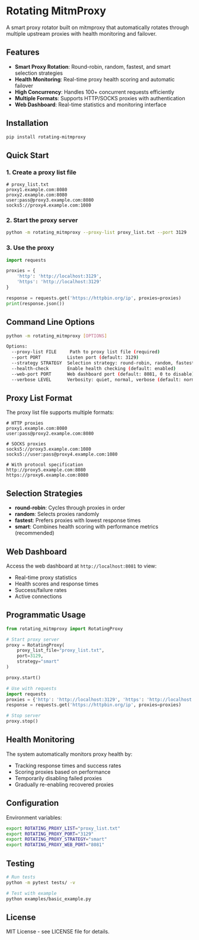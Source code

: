 # Rotating MitmProxy

A smart proxy rotator built on mitmproxy that automatically rotates through multiple upstream proxies with health monitoring and failover.

## Features

- **Smart Proxy Rotation**: Round-robin, random, fastest, and smart selection strategies
- **Health Monitoring**: Real-time proxy health scoring and automatic failover
- **High Concurrency**: Handles 100+ concurrent requests efficiently
- **Multiple Formats**: Supports HTTP/SOCKS proxies with authentication
- **Web Dashboard**: Real-time statistics and monitoring interface

## Installation

```bash
pip install rotating-mitmproxy
```

## Quick Start

### 1. Create a proxy list file

```text
# proxy_list.txt
proxy1.example.com:8080
proxy2.example.com:8080
user:pass@proxy3.example.com:8080
socks5://proxy4.example.com:1080
```

### 2. Start the proxy server

```bash
python -m rotating_mitmproxy --proxy-list proxy_list.txt --port 3129
```

### 3. Use the proxy

```python
import requests

proxies = {
    'http': 'http://localhost:3129',
    'https': 'http://localhost:3129'
}

response = requests.get('https://httpbin.org/ip', proxies=proxies)
print(response.json())
```

## Command Line Options

```bash
python -m rotating_mitmproxy [OPTIONS]

Options:
  --proxy-list FILE     Path to proxy list file (required)
  --port PORT          Listen port (default: 3129)
  --strategy STRATEGY  Selection strategy: round-robin, random, fastest, smart (default: smart)
  --health-check       Enable health checking (default: enabled)
  --web-port PORT      Web dashboard port (default: 8081, 0 to disable)
  --verbose LEVEL      Verbosity: quiet, normal, verbose (default: normal)
```

## Proxy List Format

The proxy list file supports multiple formats:

```text
# HTTP proxies
proxy1.example.com:8080
user:pass@proxy2.example.com:8080

# SOCKS proxies  
socks5://proxy3.example.com:1080
socks5://user:pass@proxy4.example.com:1080

# With protocol specification
http://proxy5.example.com:8080
https://proxy6.example.com:8080
```

## Selection Strategies

- **round-robin**: Cycles through proxies in order
- **random**: Selects proxies randomly
- **fastest**: Prefers proxies with lowest response times
- **smart**: Combines health scoring with performance metrics (recommended)

## Web Dashboard

Access the web dashboard at `http://localhost:8081` to view:

- Real-time proxy statistics
- Health scores and response times
- Success/failure rates
- Active connections

## Programmatic Usage

```python
from rotating_mitmproxy import RotatingProxy

# Start proxy server
proxy = RotatingProxy(
    proxy_list_file="proxy_list.txt",
    port=3129,
    strategy="smart"
)

proxy.start()

# Use with requests
import requests
proxies = {'http': 'http://localhost:3129', 'https': 'http://localhost:3129'}
response = requests.get('https://httpbin.org/ip', proxies=proxies)

# Stop server
proxy.stop()
```

## Health Monitoring

The system automatically monitors proxy health by:

- Tracking response times and success rates
- Scoring proxies based on performance
- Temporarily disabling failed proxies
- Gradually re-enabling recovered proxies

## Configuration

Environment variables:

```bash
export ROTATING_PROXY_LIST="proxy_list.txt"
export ROTATING_PROXY_PORT="3129"
export ROTATING_PROXY_STRATEGY="smart"
export ROTATING_PROXY_WEB_PORT="8081"
```

## Testing

```bash
# Run tests
python -m pytest tests/ -v

# Test with example
python examples/basic_example.py
```

## License

MIT License - see LICENSE file for details.
